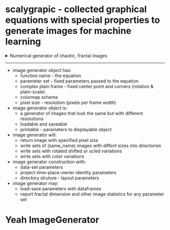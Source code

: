 # scalygrapic - collected graphical equations with special properties to generate images for machine learning
<details>
  <summary> 
   Numerical generator of chaotic, fractal images
  </summary>
  <br>
  a. Clone this repository
  
  ```bash scripting
    git clone https://github.com/dlanier/scalygraphic.git
  ```
  b. Use a jupyter notebook to edit a yaml file to set your image resolutions and number of images
  
Requires Python 3.5 or more
 </details>

------
 
* image generator object has:
  * function name - the equation
  * parameter set - fixed parameters passed to the equation
  * complex plain frame - fixed center point and corners (rotation & plain-scale)
  * colormap scheme
  * pixel size - resolution (pixels per frame width)
* image generator object is:
  * a generator of images that look the same but with different resolutions
  * loadable and saveable
  * printable - parameters to displayable object
* image generator will:
  * return image with specified pixel size
  * write sets of (same_name) images with diffent sizes into directories
  * write sets with rotated shifted or scled variations
  * wirte sets with color variations
* image generator construction with:
  * data-set parameters
  * project-time-place-owner identity parameters
  * directory struture - layout parameters
* image generator may:
  * load-save parameters with dataframes
  * report fractal dimension and other image statistics for any parameter set
  
  
# Yeah ImageGenerator

